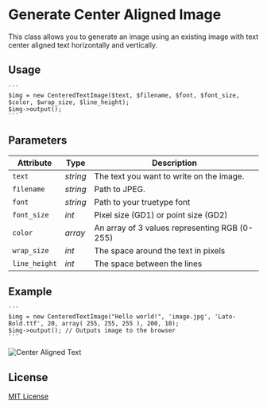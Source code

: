 # Generate Center Aligned Image

This class allows you to generate an image using an existing image with text center aligned text horizontally and vertically.

## Usage

	```
	$img = new CenteredTextImage($text, $filename, $font, $font_size, $color, $wrap_size, $line_height);
	$img->output();
	```

## Parameters

Attribute    | Type     | Description
---          | ---		  | ---
`text`	     | *string* | The text you want to write on the image.
`filename`   | *string* | Path to JPEG.
`font`       | *string* | Path to your truetype font
`font_size`  | *int*    | Pixel size (GD1) or point size (GD2)
`color`      | *array*  | An array of 3 values representing RGB (0-255)
`wrap_size`  | *int*    | The space around the text in pixels
`line_height`| *int*    | The space between the lines

## Example

	```
	$img = new CenteredTextImage("Hello world!", 'image.jpg', 'Lato-Bold.ttf', 20, array( 255, 255, 255 ), 200, 10);
	$img->output(); // Outputs image to the browser
	```

![Center Aligned Text](http://s14.postimg.org/mvkgzw34h/image.jpg)

## License

[MIT License](http://opensource.org/licenses/MIT)
